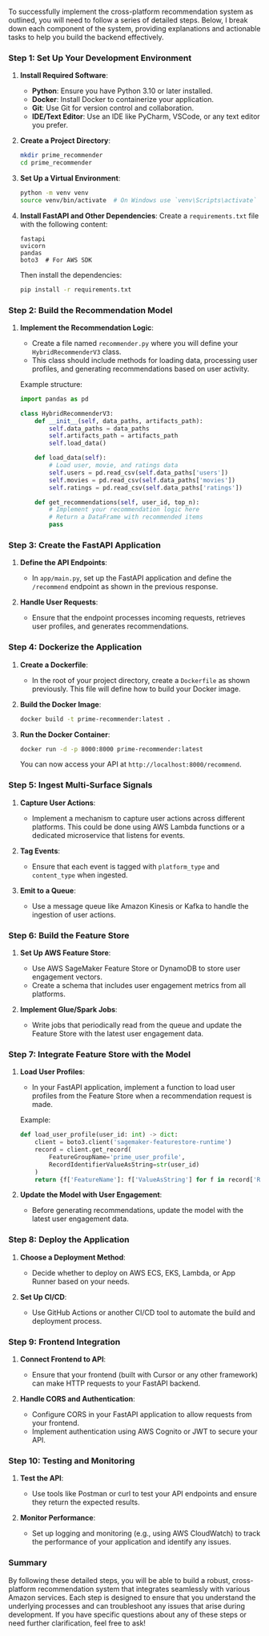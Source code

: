 To successfully implement the cross-platform recommendation system as outlined, you will need to follow a series of detailed steps. Below, I break down each component of the system, providing explanations and actionable tasks to help you build the backend effectively.

### Step 1: Set Up Your Development Environment

1. **Install Required Software**:
   - **Python**: Ensure you have Python 3.10 or later installed.
   - **Docker**: Install Docker to containerize your application.
   - **Git**: Use Git for version control and collaboration.
   - **IDE/Text Editor**: Use an IDE like PyCharm, VSCode, or any text editor you prefer.

2. **Create a Project Directory**:
   ```bash
   mkdir prime_recommender
   cd prime_recommender
   ```

3. **Set Up a Virtual Environment**:
   ```bash
   python -m venv venv
   source venv/bin/activate  # On Windows use `venv\Scripts\activate`
   ```

4. **Install FastAPI and Other Dependencies**:
   Create a `requirements.txt` file with the following content:
   ```
   fastapi
   uvicorn
   pandas
   boto3  # For AWS SDK
   ```

   Then install the dependencies:
   ```bash
   pip install -r requirements.txt
   ```

### Step 2: Build the Recommendation Model

1. **Implement the Recommendation Logic**:
   - Create a file named `recommender.py` where you will define your `HybridRecommenderV3` class.
   - This class should include methods for loading data, processing user profiles, and generating recommendations based on user activity.

   Example structure:
   ```python
   import pandas as pd

   class HybridRecommenderV3:
       def __init__(self, data_paths, artifacts_path):
           self.data_paths = data_paths
           self.artifacts_path = artifacts_path
           self.load_data()

       def load_data(self):
           # Load user, movie, and ratings data
           self.users = pd.read_csv(self.data_paths['users'])
           self.movies = pd.read_csv(self.data_paths['movies'])
           self.ratings = pd.read_csv(self.data_paths['ratings'])

       def get_recommendations(self, user_id, top_n):
           # Implement your recommendation logic here
           # Return a DataFrame with recommended items
           pass
   ```

### Step 3: Create the FastAPI Application

1. **Define the API Endpoints**:
   - In `app/main.py`, set up the FastAPI application and define the `/recommend` endpoint as shown in the previous response.

2. **Handle User Requests**:
   - Ensure that the endpoint processes incoming requests, retrieves user profiles, and generates recommendations.

### Step 4: Dockerize the Application

1. **Create a Dockerfile**:
   - In the root of your project directory, create a `Dockerfile` as shown previously. This file will define how to build your Docker image.

2. **Build the Docker Image**:
   ```bash
   docker build -t prime-recommender:latest .
   ```

3. **Run the Docker Container**:
   ```bash
   docker run -d -p 8000:8000 prime-recommender:latest
   ```

   You can now access your API at `http://localhost:8000/recommend`.

### Step 5: Ingest Multi-Surface Signals

1. **Capture User Actions**:
   - Implement a mechanism to capture user actions across different platforms. This could be done using AWS Lambda functions or a dedicated microservice that listens for events.

2. **Tag Events**:
   - Ensure that each event is tagged with `platform_type` and `content_type` when ingested.

3. **Emit to a Queue**:
   - Use a message queue like Amazon Kinesis or Kafka to handle the ingestion of user actions.

### Step 6: Build the Feature Store

1. **Set Up AWS Feature Store**:
   - Use AWS SageMaker Feature Store or DynamoDB to store user engagement vectors.
   - Create a schema that includes user engagement metrics from all platforms.

2. **Implement Glue/Spark Jobs**:
   - Write jobs that periodically read from the queue and update the Feature Store with the latest user engagement data.

### Step 7: Integrate Feature Store with the Model

1. **Load User Profiles**:
   - In your FastAPI application, implement a function to load user profiles from the Feature Store when a recommendation request is made.

   Example:
   ```python
   def load_user_profile(user_id: int) -> dict:
       client = boto3.client('sagemaker-featurestore-runtime')
       record = client.get_record(
           FeatureGroupName='prime_user_profile',
           RecordIdentifierValueAsString=str(user_id)
       )
       return {f['FeatureName']: f['ValueAsString'] for f in record['Record']}
   ```

2. **Update the Model with User Engagement**:
   - Before generating recommendations, update the model with the latest user engagement data.

### Step 8: Deploy the Application

1. **Choose a Deployment Method**:
   - Decide whether to deploy on AWS ECS, EKS, Lambda, or App Runner based on your needs.

2. **Set Up CI/CD**:
   - Use GitHub Actions or another CI/CD tool to automate the build and deployment process.

### Step 9: Frontend Integration

1. **Connect Frontend to API**:
   - Ensure that your frontend (built with Cursor or any other framework) can make HTTP requests to your FastAPI backend.

2. **Handle CORS and Authentication**:
   - Configure CORS in your FastAPI application to allow requests from your frontend.
   - Implement authentication using AWS Cognito or JWT to secure your API.

### Step 10: Testing and Monitoring

1. **Test the API**:
   - Use tools like Postman or curl to test your API endpoints and ensure they return the expected results.

2. **Monitor Performance**:
   - Set up logging and monitoring (e.g., using AWS CloudWatch) to track the performance of your application and identify any issues.

### Summary

By following these detailed steps, you will be able to build a robust, cross-platform recommendation system that integrates seamlessly with various Amazon services. Each step is designed to ensure that you understand the underlying processes and can troubleshoot any issues that arise during development. If you have specific questions about any of these steps or need further clarification, feel free to ask!
